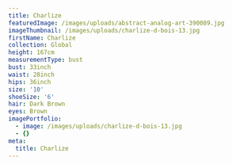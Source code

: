 ```yaml
---
title: Charlize
featuredImage: /images/uploads/abstract-analog-art-390089.jpg
imageThumbnail: /images/uploads/charlize-d-bois-13.jpg
firstName: Charlize
collection: Global
height: 167cm
measurementType: bust
bust: 33inch
waist: 28inch
hips: 36inch
size: '10'
shoeSize: '6'
hair: Dark Brown
eyes: Brown
imagePortfolio:
  - image: /images/uploads/charlize-d-bois-13.jpg
  - {}
meta:
  title: Charlize
---
```


